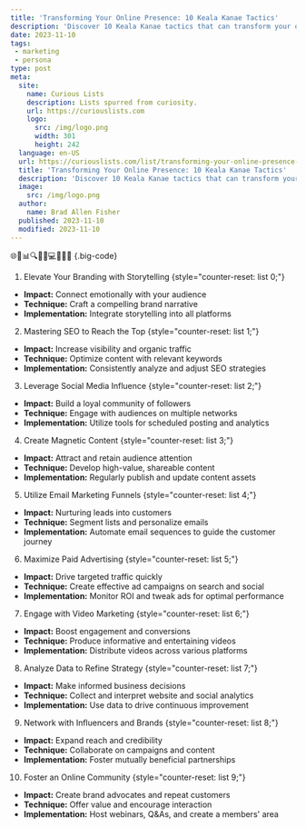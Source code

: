 ```yaml
---
title: 'Transforming Your Online Presence: 10 Keala Kanae Tactics'
description: 'Discover 10 Keala Kanae tactics that can transform your online presence. This guide will satisfy your curious mind and boost your digital success.'
date: 2023-11-10
tags:
 - marketing
 - persona
type: post
meta:
  site:
    name: Curious Lists
    description: Lists spurred from curiosity.
    url: https://curiouslists.com
    logo:
      src: /img/logo.png
      width: 301
      height: 242
  language: en-US
  url: https://curiouslists.com/list/transforming-your-online-presence-10-keala-kanae-tactics
  title: 'Transforming Your Online Presence: 10 Keala Kanae Tactics'
  description: 'Discover 10 Keala Kanae tactics that can transform your online presence. This guide will satisfy your curious mind and boost your digital success.'
  image:
    src: /img/logo.png
  author:
    name: Brad Allen Fisher
  published: 2023-11-10
  modified: 2023-11-10
---
```



🌐🚀📊🔍💡🎯💻📱📢📝 {.big-code}

1. Elevate Your Branding with Storytelling {style="counter-reset: list 0;"}
  - **Impact:** Connect emotionally with your audience
  - **Technique:** Craft a compelling brand narrative
  - **Implementation:** Integrate storytelling into all platforms

2. Mastering SEO to Reach the Top {style="counter-reset: list 1;"}
  - **Impact:** Increase visibility and organic traffic
  - **Technique:** Optimize content with relevant keywords
  - **Implementation:** Consistently analyze and adjust SEO strategies

3. Leverage Social Media Influence {style="counter-reset: list 2;"}
  - **Impact:** Build a loyal community of followers
  - **Technique:** Engage with audiences on multiple networks
  - **Implementation:** Utilize tools for scheduled posting and analytics

4. Create Magnetic Content {style="counter-reset: list 3;"}
  - **Impact:** Attract and retain audience attention
  - **Technique:** Develop high-value, shareable content
  - **Implementation:** Regularly publish and update content assets

5. Utilize Email Marketing Funnels {style="counter-reset: list 4;"}
  - **Impact:** Nurturing leads into customers
  - **Technique:** Segment lists and personalize emails
  - **Implementation:** Automate email sequences to guide the customer journey

6. Maximize Paid Advertising {style="counter-reset: list 5;"}
  - **Impact:** Drive targeted traffic quickly
  - **Technique:** Create effective ad campaigns on search and social
  - **Implementation:** Monitor ROI and tweak ads for optimal performance

7. Engage with Video Marketing {style="counter-reset: list 6;"}
  - **Impact:** Boost engagement and conversions
  - **Technique:** Produce informative and entertaining videos
  - **Implementation:** Distribute videos across various platforms

8. Analyze Data to Refine Strategy {style="counter-reset: list 7;"}
  - **Impact:** Make informed business decisions
  - **Technique:** Collect and interpret website and social analytics
  - **Implementation:** Use data to drive continuous improvement

9. Network with Influencers and Brands {style="counter-reset: list 8;"}
  - **Impact:** Expand reach and credibility
  - **Technique:** Collaborate on campaigns and content
  - **Implementation:** Foster mutually beneficial partnerships

10. Foster an Online Community {style="counter-reset: list 9;"}
  - **Impact:** Create brand advocates and repeat customers
  - **Technique:** Offer value and encourage interaction
  - **Implementation:** Host webinars, Q&As, and create a members' area
